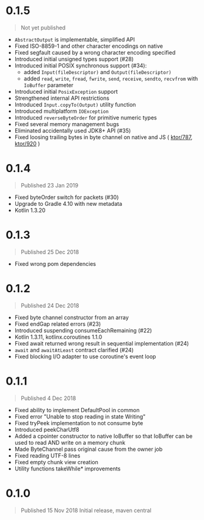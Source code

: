 # 0.1.5
> Not yet published

- `AbstractOutput` is implementable, simplified API
- Fixed ISO-8859-1 and other character encodings on native
- Fixed segfault caused by a wrong character encoding specified
- Introduced initial unsigned types support (#28)
- Introduced initial POSIX synchronous support (#34):
    - added `Input(fileDescriptor)` and `Output(fileDescriptor)`
    - added `read`, `write`, `fread`, `fwrite`, `send`, `receive`, `sendto`, `recvfrom` 
    with `IoBuffer` parameter
- Introduced initial `PosixException` support
- Strengthened internal API restrictions
- Introduced `Input.copyTo(Output)` utility function
- Introduced multiplatform `IOException`
- Introduced `reverseByteOrder` for primitive numeric types
- Fixed several memory management bugs
- Eliminated accidentally used JDK8+ API (#35)
- Fixed loosing trailing bytes in byte channel on native and JS (
    [ktor/787](https://github.com/ktorio/ktor/issues/787), 
    [ktor/920](https://github.com/ktorio/ktor/issues/920) 
    )

# 0.1.4
> Published 23 Jan 2019

- Fixed byteOrder switch for packets (#30)
- Upgrade to Gradle 4.10 with new metadata
- Kotlin 1.3.20

# 0.1.3
> Published 25 Dec 2018

- Fixed wrong pom dependencies

# 0.1.2
> Published 24 Dec 2018

- Fixed byte channel constructor from an array
- Fixed endGap related errors (#23)
- Introduced suspending consumeEachRemaining (#22)
- Kotlin 1.3.11, kotlinx.coroutines 1.1.0
- Fixed await returned wrong result in sequential implementation (#24)
- `await` and `awaitAtLeast` contract clarified (#24)
- Fixed blocking I/O adapter to use coroutine's event loop

# 0.1.1
> Published 4 Dec 2018

- Fixed ability to implement DefaultPool in common
- Fixed error "Unable to stop reading in state Writing"
- Fixed tryPeek implementation to not consume byte
- Introduced peekCharUtf8
- Added a cpointer constructor to native IoBuffer so that IoBuffer can be used to read AND write on a memory chunk 
- Made ByteChannel pass original cause from the owner job
- Fixed reading UTF-8 lines
- Fixed empty chunk view creation
- Utility functions takeWhile* improvements

# 0.1.0
> Published 15 Nov 2018
Initial release, maven central
